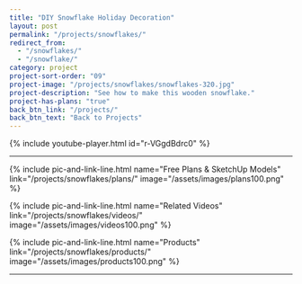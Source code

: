 ```yaml
---
title: "DIY Snowflake Holiday Decoration"
layout: post
permalink: "/projects/snowflakes/"
redirect_from:
  - "/snowflakes/"
  - "/snowflake/"
category: project
project-sort-order: "09"
project-image: "/projects/snowflakes/snowflakes-320.jpg"
project-description: "See how to make this wooden snowflake."
project-has-plans: "true"
back_btn_link: "/projects/"
back_btn_text: "Back to Projects"
---
```


{% include youtube-player.html id="r-VGgdBdrc0" %}

<p style="clear: left"></p>

<hr class="hr-thick">

<p></p>

{% include pic-and-link-line.html
  name="Free Plans & SketchUp Models"
  link="/projects/snowflakes/plans/"
  image="/assets/images/plans100.png" %}

{% include pic-and-link-line.html
  name="Related Videos"
  link="/projects/snowflakes/videos/"
  image="/assets/images/videos100.png" %}

{% include pic-and-link-line.html
  name="Products"
  link="/projects/snowflakes/products/"
  image="/assets/images/products100.png" %}

<hr class="hr-thick">

<p></p>

